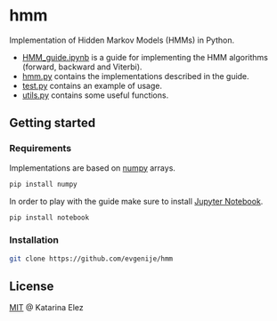 # hmm
Implementation of Hidden Markov Models (HMMs) in Python.
* [HMM_guide.ipynb](HMM_guide.ipynb) is a guide for implementing the HMM algorithms (forward, backward and Viterbi).
* [hmm.py](hmm.py) contains the implementations described in the guide.
* [test.py](test.py) contains an example of usage.
* [utils.py](utils.py) contains some useful functions.

## Getting started

### Requirements
Implementations are based on [numpy](https://github.com/numpy/numpy) arrays.
```bash
pip install numpy
```
In order to play with the guide make sure to install [Jupyter Notebook](https://github.com/jupyter/notebook).
```bash
pip install notebook
```

### Installation
```bash
git clone https://github.com/evgenije/hmm
```

## License
[MIT](LICENSE) @ Katarina Elez
